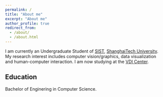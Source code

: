 ```yaml
---
permalink: /
title: "About me"
excerpt: "About me"
author_profile: true
redirect_from: 
  - /about/
  - /about.html
---
```


I am currently an Undergraduate Student of [SIST](https://sist.shanghaitech.edu.cn/), [ShanghaiTech University](https://www.shanghaitech.edu.cn/). My research interest includes computer vision/graphics, data visualization and human-computer interaction. I am now studying at the [VDI Center](https://vic.shanghaitech.edu.cn/).

## Education
Bachelor of Enginering in Computer Science.
